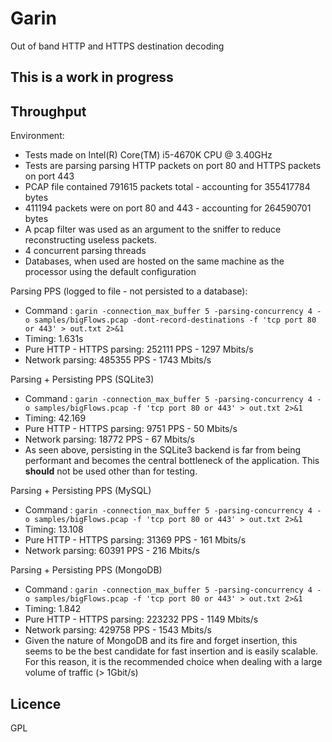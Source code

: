 # Garin

Out of band HTTP and HTTPS destination decoding

## This is a work in progress

## Throughput

Environment: 
* Tests made on Intel(R) Core(TM) i5-4670K CPU @ 3.40GHz
* Tests are parsing parsing HTTP packets on port 80 and HTTPS packets on port 443
* PCAP file contained 791615 packets total - accounting for 355417784 bytes
 * 411194 packets were on port 80 and 443 - accounting for 264590701 bytes
* A pcap filter was used as an argument to the sniffer to reduce reconstructing useless packets.
* 4 concurrent parsing threads
* Databases, when used are hosted on the same machine as the processor using the default configuration

Parsing PPS (logged to file - not persisted to a database): 
* Command : `garin -connection_max_buffer 5 -parsing-concurrency 4 -o samples/bigFlows.pcap -dont-record-destinations -f 'tcp port 80 or 443' > out.txt 2>&1`
* Timing: 1.631s
* Pure HTTP - HTTPS parsing: 252111 PPS - 1297 Mbits/s 
* Network parsing: 485355 PPS - 1743 Mbits/s

Parsing + Persisting PPS (SQLite3)
* Command : `garin -connection_max_buffer 5 -parsing-concurrency 4 -o samples/bigFlows.pcap -f 'tcp port 80 or 443' > out.txt 2>&1`
* Timing: 42.169
* Pure HTTP - HTTPS parsing: 9751 PPS - 50 Mbits/s 
* Network parsing: 18772 PPS - 67 Mbits/s
* As seen above, persisting in the SQLite3 backend is far from being performant and becomes the central bottleneck of the application. This **should** not be used other than for testing.

Parsing + Persisting PPS (MySQL)
* Command : `garin -connection_max_buffer 5 -parsing-concurrency 4 -o samples/bigFlows.pcap -f 'tcp port 80 or 443' > out.txt 2>&1`
* Timing: 13.108
* Pure HTTP - HTTPS parsing: 31369 PPS - 161 Mbits/s 
* Network parsing: 60391 PPS - 216 Mbits/s

Parsing + Persisting PPS (MongoDB)
* Command : `garin -connection_max_buffer 5 -parsing-concurrency 4 -o samples/bigFlows.pcap -f 'tcp port 80 or 443' > out.txt 2>&1`
* Timing: 1.842
* Pure HTTP - HTTPS parsing: 223232 PPS - 1149 Mbits/s 
* Network parsing: 429758 PPS - 1543 Mbits/s
* Given the nature of MongoDB and its fire and forget insertion, this seems to be the best candidate for fast insertion and is easily scalable. For this reason, it is the recommended choice when dealing with a large volume of traffic (> 1Gbit/s) 

## Licence

GPL

